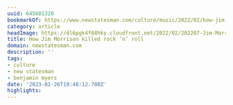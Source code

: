 ```yaml
---
uuid: 645601320
bookmarkOf: https://www.newstatesman.com/culture/music/2022/02/how-jim-morrison-killed-rock-n-roll
category: article
headImage: https://dl6pgk4f88hky.cloudfront.net/2022/02/202207-Jim-Morrison-800x418.jpg?1694506522
title: How Jim Morrison killed rock ’n’ roll
domain: newstatesman.com
description: ''
tags:
- culture
- new statesman
- benjamin myers
date: '2023-01-26T19:48:12.708Z'
highlights:
---
```



